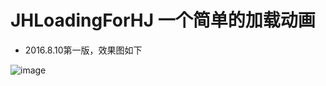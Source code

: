 # JHLoadingForHJ 一个简单的加载动画

* 2016.8.10第一版，效果图如下

![image](https://raw.githubusercontent.com/China131/JHLoadingForHJ/master/JHLoadingForHJ/Image/加载.gif)
